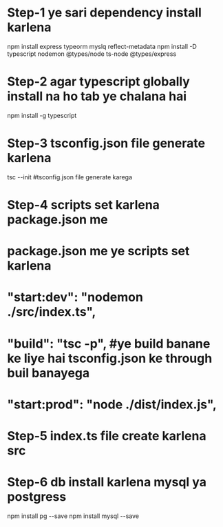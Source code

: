 # Step-1 ye sari dependency install karlena
npm install express typeorm myslq reflect-metadata
npm install -D typescript nodemon @types/node ts-node @types/express

# Step-2 agar typescript globally install na ho tab ye chalana hai
npm install -g typescript

# Step-3 tsconfig.json file generate karlena
tsc --init #tsconfig.json file generate karega

# Step-4 scripts set karlena package.json me

# package.json me ye scripts set karlena
# "start:dev": "nodemon ./src/index.ts",
# "build": "tsc -p", #ye build banane ke liye hai tsconfig.json ke through buil banayega
# "start:prod": "node ./dist/index.js",

# Step-5 index.ts file create karlena src

# Step-6 db install karlena mysql ya postgress
npm install pg --save
npm install mysql --save


